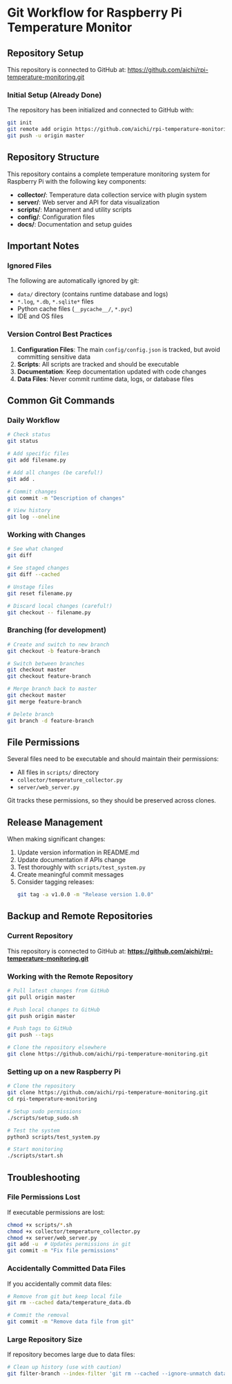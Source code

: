 # Git Workflow for Raspberry Pi Temperature Monitor

## Repository Setup

This repository is connected to GitHub at: https://github.com/aichi/rpi-temperature-monitoring.git

### Initial Setup (Already Done)
The repository has been initialized and connected to GitHub with:
```bash
git init
git remote add origin https://github.com/aichi/rpi-temperature-monitoring.git
git push -u origin master
```

## Repository Structure

This repository contains a complete temperature monitoring system for Raspberry Pi with the following key components:

- **collector/**: Temperature data collection service with plugin system
- **server/**: Web server and API for data visualization
- **scripts/**: Management and utility scripts
- **config/**: Configuration files
- **docs/**: Documentation and setup guides

## Important Notes

### Ignored Files
The following are automatically ignored by git:
- `data/` directory (contains runtime database and logs)
- `*.log`, `*.db`, `*.sqlite*` files
- Python cache files (`__pycache__/`, `*.pyc`)
- IDE and OS files

### Version Control Best Practices

1. **Configuration Files**: The main `config/config.json` is tracked, but avoid committing sensitive data
2. **Scripts**: All scripts are tracked and should be executable
3. **Documentation**: Keep documentation updated with code changes
4. **Data Files**: Never commit runtime data, logs, or database files

## Common Git Commands

### Daily Workflow
```bash
# Check status
git status

# Add specific files
git add filename.py

# Add all changes (be careful!)
git add .

# Commit changes
git commit -m "Description of changes"

# View history
git log --oneline
```

### Working with Changes
```bash
# See what changed
git diff

# See staged changes
git diff --cached

# Unstage files
git reset filename.py

# Discard local changes (careful!)
git checkout -- filename.py
```

### Branching (for development)
```bash
# Create and switch to new branch
git checkout -b feature-branch

# Switch between branches
git checkout master
git checkout feature-branch

# Merge branch back to master
git checkout master
git merge feature-branch

# Delete branch
git branch -d feature-branch
```

## File Permissions

Several files need to be executable and should maintain their permissions:
- All files in `scripts/` directory
- `collector/temperature_collector.py`
- `server/web_server.py`

Git tracks these permissions, so they should be preserved across clones.

## Release Management

When making significant changes:

1. Update version information in README.md
2. Update documentation if APIs change
3. Test thoroughly with `scripts/test_system.py`
4. Create meaningful commit messages
5. Consider tagging releases:
   ```bash
   git tag -a v1.0.0 -m "Release version 1.0.0"
   ```

## Backup and Remote Repositories

### Current Repository
This repository is connected to GitHub at:
**https://github.com/aichi/rpi-temperature-monitoring.git**

### Working with the Remote Repository
```bash
# Pull latest changes from GitHub
git pull origin master

# Push local changes to GitHub
git push origin master

# Push tags to GitHub
git push --tags

# Clone the repository elsewhere
git clone https://github.com/aichi/rpi-temperature-monitoring.git
```

### Setting up on a new Raspberry Pi
```bash
# Clone the repository
git clone https://github.com/aichi/rpi-temperature-monitoring.git
cd rpi-temperature-monitoring

# Setup sudo permissions
./scripts/setup_sudo.sh

# Test the system
python3 scripts/test_system.py

# Start monitoring
./scripts/start.sh
```

## Troubleshooting

### File Permissions Lost
If executable permissions are lost:
```bash
chmod +x scripts/*.sh
chmod +x collector/temperature_collector.py
chmod +x server/web_server.py
git add -u  # Updates permissions in git
git commit -m "Fix file permissions"
```

### Accidentally Committed Data Files
If you accidentally commit data files:
```bash
# Remove from git but keep local file
git rm --cached data/temperature_data.db

# Commit the removal
git commit -m "Remove data file from git"
```

### Large Repository Size
If repository becomes large due to data files:
```bash
# Clean up history (use with caution)
git filter-branch --index-filter 'git rm --cached --ignore-unmatch data/*' HEAD
```
